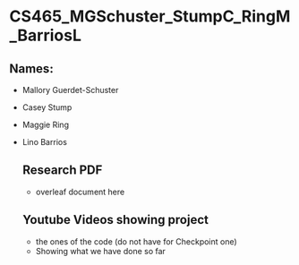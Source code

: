 # CS465_MGSchuster_StumpC_RingM_BarriosL

## Names:
* Mallory Guerdet-Schuster
* Casey Stump
* Maggie Ring
* Lino Barrios

  ## Research PDF
  * overleaf document here
 
  ## Youtube Videos showing project
  * the ones of the code (do not have for Checkpoint one)
  * Showing what we have done so far
